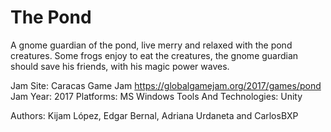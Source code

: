 # The Pond
A gnome guardian of the pond, live merry and relaxed with the pond creatures. Some frogs enjoy to eat the creatures, the gnome guardian should save his friends, with his magic power waves.

Jam Site: Caracas Game Jam https://globalgamejam.org/2017/games/pond
Jam Year: 2017
Platforms: MS Windows
Tools And Technologies: Unity

Authors: Kijam López, Edgar Bernal, Adriana Urdaneta and CarlosBXP
